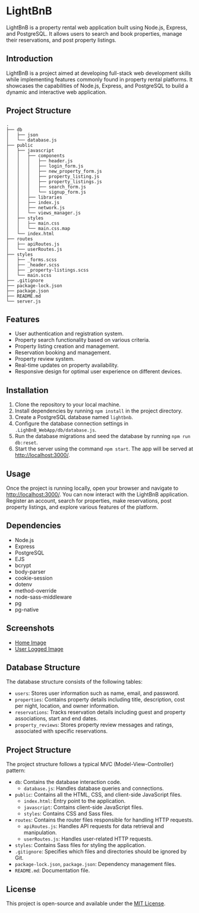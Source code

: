 # LightBnB

LightBnB is a property rental web application built using Node.js, Express, and PostgreSQL. It allows users to search and book properties, manage their reservations, and post property listings.

## Introduction

LightBnB is a project aimed at developing full-stack web development skills while implementing features commonly found in property rental platforms. It showcases the capabilities of Node.js, Express, and PostgreSQL to build a dynamic and interactive web application.

## Project Structure

```
.
├── db
│   ├── json
│   └── database.js
├── public
│   ├── javascript
│   │   ├── components 
│   │   │   ├── header.js
│   │   │   ├── login_form.js
│   │   │   ├── new_property_form.js
│   │   │   ├── property_listing.js
│   │   │   ├── property_listings.js
│   │   │   ├── search_form.js
│   │   │   └── signup_form.js
│   │   ├── libraries
│   │   ├── index.js
│   │   ├── network.js
│   │   └── views_manager.js
│   ├── styles
│   │   ├── main.css
│   │   └── main.css.map
│   └── index.html
├── routes
│   ├── apiRoutes.js
│   └── userRoutes.js
├── styles  
│   ├── _forms.scss
│   ├── _header.scss
│   ├── _property-listings.scss
│   └── main.scss
├── .gitignore
├── package-lock.json
├── package.json
├── README.md
└── server.js
```

## Features

- User authentication and registration system.
- Property search functionality based on various criteria.
- Property listing creation and management.
- Reservation booking and management.
- Property review system.
- Real-time updates on property availability.
- Responsive design for optimal user experience on different devices.

## Installation

1. Clone the repository to your local machine.
2. Install dependencies by running `npm install` in the project directory.
3. Create a PostgreSQL database named `lightbnb`.
4. Configure the database connection settings in `.LighBnB_WebApp/db/database.js`.
5. Run the database migrations and seed the database by running `npm run db:reset`.
6. Start the server using the command `npm start`. The app will be served at <http://localhost:3000/>.

## Usage

Once the project is running locally, open your browser and navigate to <http://localhost:3000/>. You can now interact with the LightBnB application. Register an account, search for properties, make reservations, post property listings, and explore various features of the platform.

## Dependencies

- Node.js
- Express
- PostgreSQL
- EJS
- bcrypt
- body-parser
- cookie-session
- dotenv
- method-override
- node-sass-middleware
- pg
- pg-native

## Screenshots

- [Home Image](https://github.com/glaubervilane/LightBnB/blob/master/LightBnB_WebApp/images/homeImage.png)
- [User Logged Image](https://github.com/glaubervilane/LightBnB/blob/master/LightBnB_WebApp/images/loggedUserImage.png)

## Database Structure

The database structure consists of the following tables:

- `users`: Stores user information such as name, email, and password.
- `properties`: Contains property details including title, description, cost per night, location, and owner information.
- `reservations`: Tracks reservation details including guest and property associations, start and end dates.
- `property_reviews`: Stores property review messages and ratings, associated with specific reservations.

## Project Structure

The project structure follows a typical MVC (Model-View-Controller) pattern:

- `db`: Contains the database interaction code.
  - `database.js`: Handles database queries and connections.
- `public`: Contains all the HTML, CSS, and client-side JavaScript files.
  - `index.html`: Entry point to the application.
  - `javascript`: Contains client-side JavaScript files.
  - `styles`: Contains CSS and Sass files.
- `routes`: Contains the router files responsible for handling HTTP requests.
  - `apiRoutes.js`: Handles API requests for data retrieval and manipulation.
  - `userRoutes.js`: Handles user-related HTTP requests.
- `styles`: Contains Sass files for styling the application.
- `.gitignore`: Specifies which files and directories should be ignored by Git.
- `package-lock.json`, `package.json`: Dependency management files.
- `README.md`: Documentation file.

## License

This project is open-source and available under the [MIT License](LICENSE).
